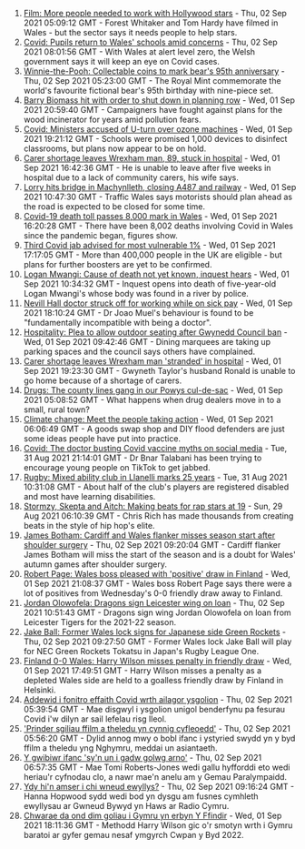 1. [Film: More people needed to work with Hollywood stars](https://www.bbc.co.uk/news/uk-wales-58409551?at_medium=RSS&at_campaign=KARANGA) - Thu, 02 Sep 2021 05:09:12 GMT - Forest Whitaker and Tom Hardy have filmed in Wales - but the sector says it needs people to help stars.
2. [Covid: Pupils return to Wales' schools amid concerns](https://www.bbc.co.uk/news/uk-wales-58413690?at_medium=RSS&at_campaign=KARANGA) - Thu, 02 Sep 2021 08:01:56 GMT - With Wales at alert level zero, the Welsh government says it will keep an eye on Covid cases.
3. [Winnie-the-Pooh: Collectable coins to mark bear's 95th anniversary](https://www.bbc.co.uk/news/uk-wales-58410507?at_medium=RSS&at_campaign=KARANGA) - Thu, 02 Sep 2021 05:23:00 GMT - The Royal Mint commemorate the world's favourite fictional bear's 95th birthday with nine-piece set.
4. [Barry Biomass hit with order to shut down in planning row](https://www.bbc.co.uk/news/uk-wales-58413660?at_medium=RSS&at_campaign=KARANGA) - Wed, 01 Sep 2021 20:59:40 GMT - Campaigners have fought against plans for the wood incinerator for years amid pollution fears.
5. [Covid: Ministers accused of U-turn over ozone machines](https://www.bbc.co.uk/news/uk-wales-politics-58410956?at_medium=RSS&at_campaign=KARANGA) - Wed, 01 Sep 2021 19:21:12 GMT - Schools were promised 1,000 devices to disinfect classrooms, but plans now appear to be on hold.
6. [Carer shortage leaves Wrexham man, 89, stuck in hospital](https://www.bbc.co.uk/news/uk-wales-58413657?at_medium=RSS&at_campaign=KARANGA) - Wed, 01 Sep 2021 16:42:36 GMT - He is unable to leave after five weeks in hospital due to a lack of community carers, his wife says.
7. [Lorry hits bridge in Machynlleth, closing A487 and railway](https://www.bbc.co.uk/news/uk-wales-58406885?at_medium=RSS&at_campaign=KARANGA) - Wed, 01 Sep 2021 10:47:30 GMT - Traffic Wales says motorists should plan ahead as the road is expected to be closed for some time.
8. [Covid-19 death toll passes 8,000 mark in Wales](https://www.bbc.co.uk/news/uk-wales-58408759?at_medium=RSS&at_campaign=KARANGA) - Wed, 01 Sep 2021 16:20:28 GMT - There have been 8,002 deaths involving Covid in Wales since the pandemic began, figures show.
9. [Third Covid jab advised for most vulnerable 1%](https://www.bbc.co.uk/news/health-58407643?at_medium=RSS&at_campaign=KARANGA) - Wed, 01 Sep 2021 17:17:05 GMT - More than 400,000 people in the UK are eligible - but plans for further boosters are yet to be confirmed.
10. [Logan Mwangi: Cause of death not yet known, inquest hears](https://www.bbc.co.uk/news/uk-wales-58409382?at_medium=RSS&at_campaign=KARANGA) - Wed, 01 Sep 2021 10:34:32 GMT - Inquest opens into death of five-year-old Logan Mwangi's whose body was found in a river by police.
11. [Nevill Hall doctor struck off for working while on sick pay](https://www.bbc.co.uk/news/uk-wales-58406887?at_medium=RSS&at_campaign=KARANGA) - Wed, 01 Sep 2021 18:10:24 GMT - Dr Joao Muel's behaviour is found to be "fundamentally incompatible with being a doctor".
12. [Hospitality: Plea to allow outdoor seating after Gwynedd Council ban](https://www.bbc.co.uk/news/uk-wales-58402361?at_medium=RSS&at_campaign=KARANGA) - Wed, 01 Sep 2021 09:42:46 GMT - Dining marquees are taking up parking spaces and the council says others have complained.
13. [Carer shortage leaves Wrexham man 'stranded' in hospital](https://www.bbc.co.uk/news/uk-wales-58416257?at_medium=RSS&at_campaign=KARANGA) - Wed, 01 Sep 2021 19:23:30 GMT - Gwyneth Taylor's husband Ronald is unable to go home because of a shortage of carers.
14. [Drugs: The county lines gang in our Powys cul-de-sac](https://www.bbc.co.uk/news/uk-wales-58399117?at_medium=RSS&at_campaign=KARANGA) - Wed, 01 Sep 2021 05:08:52 GMT - What happens when drug dealers move in to a small, rural town?
15. [Climate change: Meet the people taking action](https://www.bbc.co.uk/news/uk-wales-58399174?at_medium=RSS&at_campaign=KARANGA) - Wed, 01 Sep 2021 06:06:49 GMT - A goods swap shop and DIY flood defenders are just some ideas people have put into practice.
16. [Covid: The doctor busting Covid vaccine myths on social media](https://www.bbc.co.uk/news/uk-wales-58400711?at_medium=RSS&at_campaign=KARANGA) - Tue, 31 Aug 2021 21:14:01 GMT - Dr Bnar Talabani has been trying to encourage young people on TikTok to get jabbed.
17. [Rugby: Mixed ability club in Llanelli marks 25 years](https://www.bbc.co.uk/news/uk-wales-58396068?at_medium=RSS&at_campaign=KARANGA) - Tue, 31 Aug 2021 10:31:08 GMT - About half of the club's players are registered disabled and most have learning disabilities.
18. [Stormzy, Skepta and Aitch: Making beats for rap stars at 19](https://www.bbc.co.uk/news/uk-wales-58355499?at_medium=RSS&at_campaign=KARANGA) - Sun, 29 Aug 2021 06:10:39 GMT - Chris Rich has made thousands from creating beats in the style of hip hop's elite.
19. [James Botham: Cardiff and Wales flanker misses season start after shoulder surgery](https://www.bbc.co.uk/sport/rugby-union/58420973?at_medium=RSS&at_campaign=KARANGA) - Thu, 02 Sep 2021 09:20:04 GMT - Cardiff flanker James Botham will miss the start of the season and is a doubt for Wales' autumn games after shoulder surgery.
20. [Robert Page: Wales boss pleased with 'positive' draw in Finland](https://www.bbc.co.uk/sport/av/football/58416758?at_medium=RSS&at_campaign=KARANGA) - Wed, 01 Sep 2021 21:08:37 GMT - Wales boss Robert Page says there were a lot of positives from Wednesday's 0-0 friendly draw away to Finland.
21. [Jordan Olowofela: Dragons sign Leicester wing on loan](https://www.bbc.co.uk/sport/rugby-union/58421498?at_medium=RSS&at_campaign=KARANGA) - Thu, 02 Sep 2021 10:51:43 GMT - Dragons sign wing Jordan Olowofela on loan from Leicester Tigers for the 2021-22 season.
22. [Jake Ball: Former Wales lock signs for Japanese side Green Rockets](https://www.bbc.co.uk/sport/rugby-union/58418789?at_medium=RSS&at_campaign=KARANGA) - Thu, 02 Sep 2021 09:27:50 GMT - Former Wales lock Jake Ball will play for NEC Green Rockets Tokatsu in Japan's Rugby League One.
23. [Finland 0-0 Wales: Harry Wilson misses penalty in friendly draw](https://www.bbc.co.uk/sport/football/58325438?at_medium=RSS&at_campaign=KARANGA) - Wed, 01 Sep 2021 17:49:51 GMT - Harry Wilson misses a penalty as a depleted Wales side are held to a goalless friendly draw by Finland in Helsinki.
24. [Addewid i fonitro effaith Covid wrth ailagor ysgolion](https://www.bbc.co.uk/newyddion/58415169?at_medium=RSS&at_campaign=KARANGA) - Thu, 02 Sep 2021 05:39:54 GMT - Mae disgwyl i ysgolion unigol benderfynu pa fesurau Covid i'w dilyn ar sail lefelau risg lleol.
25. ['Prinder sgiliau ffilm a theledu yn cynnig cyfleoedd'](https://www.bbc.co.uk/newyddion/58411190?at_medium=RSS&at_campaign=KARANGA) - Thu, 02 Sep 2021 05:56:20 GMT - Dylid annog mwy o bobl ifanc i ystyried swydd yn y byd ffilm a theledu yng Nghymru, meddai un asiantaeth.
26. [Y gwibiwr ifanc 'sy'n un i gadw golwg arno'](https://www.bbc.co.uk/newyddion/58415170?at_medium=RSS&at_campaign=KARANGA) - Thu, 02 Sep 2021 06:57:35 GMT - Mae Tomi Roberts-Jones wedi gallu hyfforddi eto wedi heriau'r cyfnodau clo, a nawr mae'n anelu am y Gemau Paralympaidd.
27. [Ydy hi'n amser i chi wneud ewyllys?](https://www.bbc.co.uk/newyddion/58395303?at_medium=RSS&at_campaign=KARANGA) - Thu, 02 Sep 2021 09:16:24 GMT - Hanna Hopwood sydd wedi bod yn dysgu am fusnes cymhleth ewyllysau ar Gwneud Bywyd yn Haws ar Radio Cymru.
28. [Chwarae da ond dim goliau i Gymru yn erbyn Y Ffindir](https://www.bbc.co.uk/newyddion/58415167?at_medium=RSS&at_campaign=KARANGA) - Wed, 01 Sep 2021 18:11:36 GMT - Methodd Harry Wilson gic o'r smotyn wrth i Gymru baratoi ar gyfer gemau nesaf ymgyrch Cwpan y Byd 2022.
